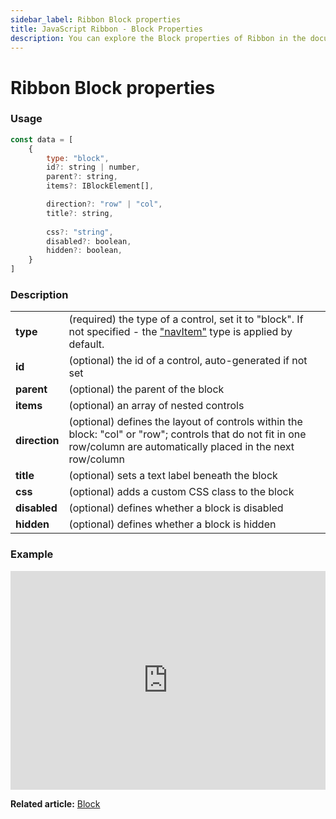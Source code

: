```yaml
---
sidebar_label: Ribbon Block properties
title: JavaScript Ribbon - Block Properties 
description: You can explore the Block properties of Ribbon in the documentation of the DHTMLX JavaScript UI library. Browse developer guides and API reference, try out code examples and live demos, and download a free 30-day evaluation version of DHTMLX Suite 7.
---
```


# Ribbon Block properties

### Usage

~~~js
const data = [
	{
		type: "block",
		id?: string | number,
		parent?: string,
		items?: IBlockElement[],

		direction?: "row" | "col",
		title?: string,
		
		css?: "string",
		disabled?: boolean,
		hidden?: boolean,
	}
]
~~~

### Description

<table>
	<tbody>
        <tr>
			<td><b>type</b></td>
			<td>(required) the type of a control, set it to "block". If not specified - the <a href="../../navitem">"navItem"</a> type is applied by default.</td>
		</tr>
        <tr>
			<td><b>id</b></td>
			<td>(optional) the id of a control, auto-generated if not set</td>
		</tr>
         <tr>
			<td><b>parent</b></td>
			<td>(optional) the parent of the block</td>
		</tr>
        <tr>
			<td><b>items</b></td>
			<td>(optional) an array of nested controls</td>
		</tr>
        <tr>
			<td><b>direction</b></td>
			<td>(optional) defines the layout of controls within the block: "col" or "row"; controls that do not fit in one row/column are automatically placed in the next row/column</td>
		</tr>
        <tr>
			<td><b>title</b></td>
			<td>(optional) sets a text label beneath the block</td>
		</tr>
        <tr>
			<td><b>css</b></td>
			<td>(optional) adds a custom CSS class to the block</td>
		</tr>
		<tr>
			<td><b>disabled</b></td>
			<td>(optional) defines whether a block is disabled</td>
		</tr>
        <tr>
			<td><b>hidden</b></td>
			<td>(optional) defines whether a block is hidden</td>
		</tr>
    </tbody>
</table>

### Example

<iframe src="https://snippet.dhtmlx.com/nlviu82g?mode=html" frameborder="0" class="snippet_iframe" width="100%" height="350"></iframe>

**Related article:** [Block](ribbon/block.md)